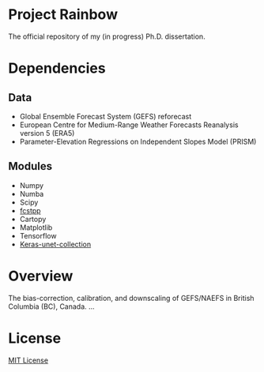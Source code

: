 # Project Rainbow

The official repository of my (in progress) Ph.D. dissertation.

# Dependencies

## Data

* Global Ensemble Forecast System (GEFS) reforecast
* European Centre for Medium-Range Weather Forecasts Reanalysis version 5 (ERA5)
* Parameter-Elevation Regressions on Independent Slopes Model (PRISM)

## Modules

* Numpy
* Numba
* Scipy
* [fcstpp](https://github.com/yingkaisha/fcstpp)
* Cartopy
* Matplotlib
* Tensorflow
* [Keras-unet-collection](https://github.com/yingkaisha/keras-unet-collection)


# Overview
The bias-correction, calibration, and downscaling of GEFS/NAEFS in British Columbia (BC), Canada. 
...

# License

[MIT License](https://github.com/yingkaisha/rainbow/blob/main/LICENSE)
